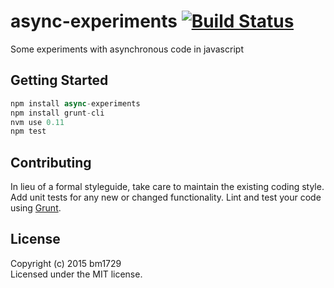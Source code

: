 # async-experiments [![Build Status](https://secure.travis-ci.org/bm1729/async-experiments.png?branch=master)](http://travis-ci.org/bm1729/async-experiments)

Some experiments with asynchronous code in javascript

## Getting Started
```javascript
npm install async-experiments
npm install grunt-cli
nvm use 0.11
npm test
```

## Contributing
In lieu of a formal styleguide, take care to maintain the existing coding style. Add unit tests for any new or changed functionality. Lint and test your code using [Grunt](http://gruntjs.com/).

## License
Copyright (c) 2015 bm1729  
Licensed under the MIT license.
